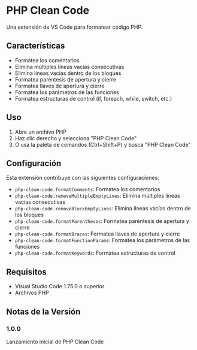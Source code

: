 # PHP Clean Code

Una extensión de VS Code para formatear código PHP.

## Características

- Formatea los comentarios
- Elimina múltiples líneas vacías consecutivas
- Elimina líneas vacías dentro de los bloques
- Formatea paréntesis de apertura y cierre
- Formatea llaves de apertura y cierre
- Formatea los parámetros de las funciones
- Formatea estructuras de control (if, foreach, while, switch, etc.)

## Uso

1. Abre un archivo PHP
2. Haz clic derecho y selecciona "PHP Clean Code"
3. O usa la paleta de comandos (Ctrl+Shift+P) y busca "PHP Clean Code"

## Configuración

Esta extensión contribuye con las siguientes configuraciones:

* `php-clean-code.formatComments`: Formatea los comentarios
* `php-clean-code.removeMultipleEmptyLines`: Elimina múltiples líneas vacías consecutivas
* `php-clean-code.removeBlockEmptyLines`: Elimina líneas vacías dentro de los bloques
* `php-clean-code.formatParentheses`: Formatea paréntesis de apertura y cierre
* `php-clean-code.formatBraces`: Formatea llaves de apertura y cierre
* `php-clean-code.formatFunctionParams`: Formatea los parámetros de las funciones
* `php-clean-code.formatKeywords`: Formatea estructuras de control

## Requisitos

* Visual Studio Code 1.75.0 o superior
* Archivos PHP

## Notas de la Versión

### 1.0.0

Lanzamiento inicial de PHP Clean Code